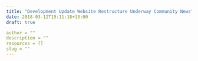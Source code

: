 ```yaml
---
title: "Development Update Website Restructure Underway Community News"
date: 2018-03-12T15:11:18+13:00
draft: true

author = ""
description = ""
resources = []
slug = ""
---
```



